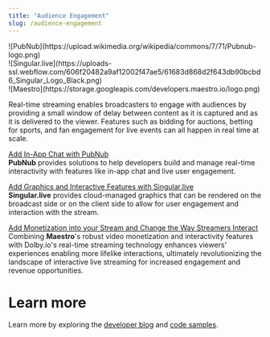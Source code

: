 ```yaml
---
title: "Audience Engagement"
slug: /audience-engagement
---
```


<div class="row" style={{alignItems: "center", justifyContent: "space-around"}}>
<div class="col col--4" style={{maxWidth: "200px"}}>
![PubNub](https://upload.wikimedia.org/wikipedia/commons/7/71/Pubnub-logo.png)
</div>
<div class="col col--4" style={{maxWidth: "200px"}}>
![Singular.live](https://uploads-ssl.webflow.com/606f20482a9af12002f47ae5/61683d868d2f643db90bcbd6_Singular_Logo_Black.png)
</div>
<div class="col col--4" style={{maxWidth: "200px"}}>
![Maestro](https://storage.googleapis.com/developers.maestro.io/logo.png)
</div>
</div>

Real-time streaming enables broadcasters to engage with audiences by providing a small window of delay between content as it is captured and as it is delivered to the viewer. Features such as bidding for auctions, betting for sports, and fan engagement for live events can all happen in real time at scale.

[Add In-App Chat with PubNub](https://dolby.io/blog/adding-pubnub-in-app-chat-to-your-webrtc-live-stream-app/)<br/>
**PubNub** provides solutions to help developers build and manage real-time interactivity with features like in-app chat and live user engagement.

[Add Graphics and Interactive Features with Singular.live](https://dolby.io/blog/adding-real-time-graphics-to-your-webrtc-stream-with-singular-live/)<br/>
**Singular.live** provides cloud-managed graphics that can be rendered on the broadcast side or on the client side to allow for user engagement and interaction with the stream.

[Add Monetization into your Stream and Change the Way Streamers Interact](https://dolby.io/blog/maestro-x-dolbyio/)<br/>
Combining **Maestro**'s robust video monetization and interactivity features with Dolby.io's real-time streaming technology enhances viewers' experiences enabling more lifelike interactions, ultimately revolutionizing the landscape of interactive live streaming for increased engagement and revenue opportunities.

# Learn more

Learn more by exploring the [developer blog](https://dolby.io/blog/tag/distribution/) and [code samples](https://github.com/orgs/dolbyio-samples/repositories?q=distribution).
